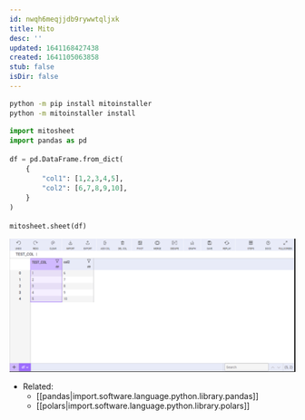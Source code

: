 ```yaml
---
id: nwqh6meqjjdb9rywwtqljxk
title: Mito
desc: ''
updated: 1641168427438
created: 1641105063858
stub: false
isDir: false
---
```



```bash
python -m pip install mitoinstaller
python -m mitoinstaller install
```

```python
import mitosheet
import pandas as pd

df = pd.DataFrame.from_dict(
    {
        "col1": [1,2,3,4,5],
        "col2": [6,7,8,9,10],
    }
)

mitosheet.sheet(df)
```

![alt](assets/images/Pasted_image_20211129113658.png)

- Related:
  - [[pandas|import.software.language.python.library.pandas]]
  - [[polars|import.software.language.python.library.polars]]
